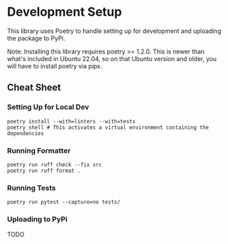 # Development Setup

This library uses Poetry to handle setting up for development and uploading the package to PyPi.

Note: Installing this library requires poetry >= 1.2.0. This is newer than what's included in Ubuntu 22.04, so on
that Ubuntu version and older, you will have to install poetry via pipx.

## Cheat Sheet

### Setting Up for Local Dev
```shell
poetry install --with=linters --with=tests
poetry shell # This activates a virtual environment containing the dependencies
```

### Running Formatter
```shell
poetry run ruff check --fix src
poetry run ruff format .
```

### Running Tests
```shell
poetry run pytest --capture=no tests/
```

### Uploading to PyPi
TODO